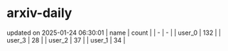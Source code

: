 # arxiv-daily
updated on 2025-01-24 06:30:01
| name | count |
| - | - |
| user_0 | 132 |
| user_3 | 28 |
| user_2 | 37 |
| user_1 | 34 |
